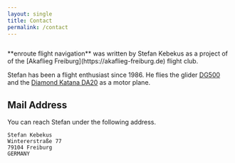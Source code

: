 ```yaml
---
layout: single
title: Contact
permalink: /contact
---
```


<figure style="width: 150px" class="align-right">
  <img src="{{ site.url }}{{ site.baseurl }}/assets/images/kebekus.jpg" alt="">
</figure>
**enroute flight navigation** was written by Stefan Kebekus as a project of of the [Akaflieg Freiburg](https://akaflieg-freiburg.de) flight club.

Stefan has been a flight enthusiast since 1986. He flies the glider [DG500](https://akaflieg-freiburg.de/bilder/flugzeuge/dg505mb) and the [Diamond Katana DA20](https://akaflieg-freiburg.de/bilder/flugzeuge/katana) as a motor plane.

## Mail Address

You can reach Stefan under the following address.

```
Stefan Kebekus
Wintererstraße 77
79104 Freiburg
GERMANY
```
